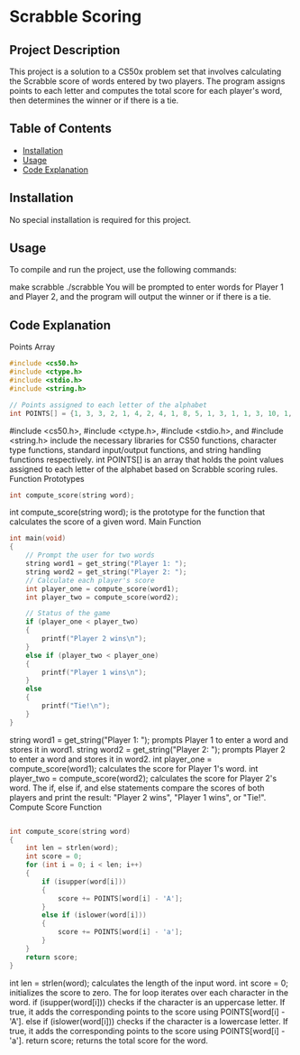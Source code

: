 # Scrabble Scoring

## Project Description
This project is a solution to a CS50x problem set that involves calculating the Scrabble score of words entered by two players. The program assigns points to each letter and computes the total score for each player's word, then determines the winner or if there is a tie.

## Table of Contents
- [Installation](#installation)
- [Usage](#usage)
- [Code Explanation](#code-explanation)


## Installation
No special installation is required for this project.

## Usage
To compile and run the project, use the following commands:


make scrabble
./scrabble
You will be prompted to enter words for Player 1 and Player 2, and the program will output the winner or if there is a tie.

## Code Explanation
Points Array

``` C
#include <cs50.h>
#include <ctype.h>
#include <stdio.h>
#include <string.h>

// Points assigned to each letter of the alphabet
int POINTS[] = {1, 3, 3, 2, 1, 4, 2, 4, 1, 8, 5, 1, 3, 1, 1, 3, 10, 1, 1, 1, 1, 4, 4, 8, 4, 10};
```
#include <cs50.h>, #include <ctype.h>, #include <stdio.h>, and #include <string.h> include the necessary libraries for CS50 functions, character type functions, standard input/output functions, and string handling functions respectively.
int POINTS[] is an array that holds the point values assigned to each letter of the alphabet based on Scrabble scoring rules.
Function Prototypes

``` C 
int compute_score(string word);
```
int compute_score(string word); is the prototype for the function that calculates the score of a given word.
Main Function

``` C
int main(void)
{
    // Prompt the user for two words
    string word1 = get_string("Player 1: ");
    string word2 = get_string("Player 2: ");
    // Calculate each player's score
    int player_one = compute_score(word1);
    int player_two = compute_score(word2);

    // Status of the game
    if (player_one < player_two)
    {
        printf("Player 2 wins\n");
    }
    else if (player_two < player_one)
    {
        printf("Player 1 wins\n");
    }
    else
    {
        printf("Tie!\n");
    }
}
```
string word1 = get_string("Player 1: "); prompts Player 1 to enter a word and stores it in word1.
string word2 = get_string("Player 2: "); prompts Player 2 to enter a word and stores it in word2.
int player_one = compute_score(word1); calculates the score for Player 1's word.
int player_two = compute_score(word2); calculates the score for Player 2's word.
The if, else if, and else statements compare the scores of both players and print the result: "Player 2 wins", "Player 1 wins", or "Tie!".
Compute Score Function

``` C

int compute_score(string word)
{
    int len = strlen(word);
    int score = 0;
    for (int i = 0; i < len; i++)
    {
        if (isupper(word[i]))
        {
            score += POINTS[word[i] - 'A'];
        }
        else if (islower(word[i]))
        {
            score += POINTS[word[i] - 'a'];
        }
    }
    return score;
}
```
int len = strlen(word); calculates the length of the input word.
int score = 0; initializes the score to zero.
The for loop iterates over each character in the word.
if (isupper(word[i])) checks if the character is an uppercase letter. If true, it adds the corresponding points to the score using POINTS[word[i] - 'A'].
else if (islower(word[i])) checks if the character is a lowercase letter. If true, it adds the corresponding points to the score using POINTS[word[i] - 'a'].
return score; returns the total score for the word.
